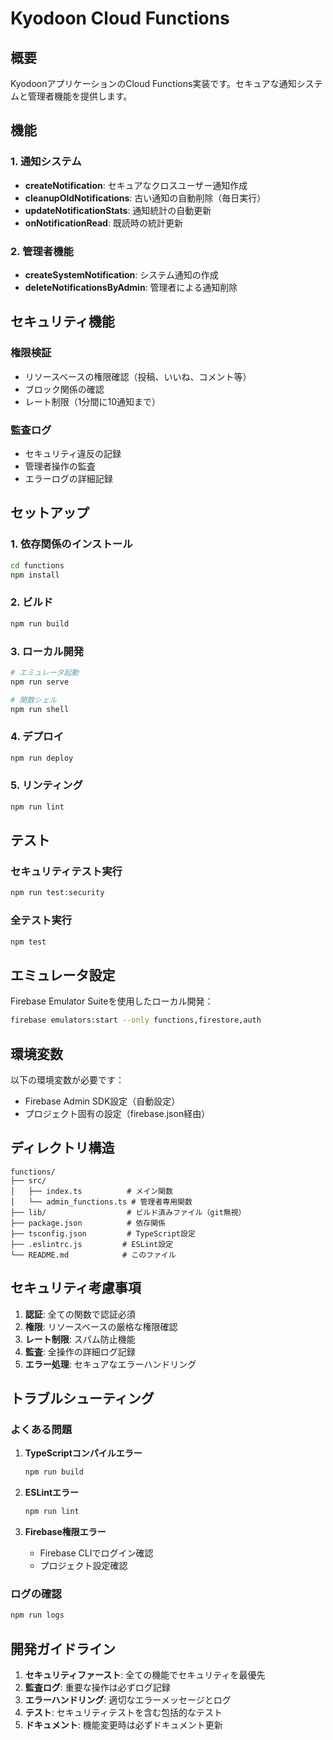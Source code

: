 # Kyodoon Cloud Functions

## 概要
KyodoonアプリケーションのCloud Functions実装です。セキュアな通知システムと管理者機能を提供します。

## 機能

### 1. 通知システム
- **createNotification**: セキュアなクロスユーザー通知作成
- **cleanupOldNotifications**: 古い通知の自動削除（毎日実行）
- **updateNotificationStats**: 通知統計の自動更新
- **onNotificationRead**: 既読時の統計更新

### 2. 管理者機能
- **createSystemNotification**: システム通知の作成
- **deleteNotificationsByAdmin**: 管理者による通知削除

## セキュリティ機能

### 権限検証
- リソースベースの権限確認（投稿、いいね、コメント等）
- ブロック関係の確認
- レート制限（1分間に10通知まで）

### 監査ログ
- セキュリティ違反の記録
- 管理者操作の監査
- エラーログの詳細記録

## セットアップ

### 1. 依存関係のインストール
```bash
cd functions
npm install
```

### 2. ビルド
```bash
npm run build
```

### 3. ローカル開発
```bash
# エミュレータ起動
npm run serve

# 関数シェル
npm run shell
```

### 4. デプロイ
```bash
npm run deploy
```

### 5. リンティング
```bash
npm run lint
```

## テスト

### セキュリティテスト実行
```bash
npm run test:security
```

### 全テスト実行
```bash
npm test
```

## エミュレータ設定

Firebase Emulator Suiteを使用したローカル開発：

```bash
firebase emulators:start --only functions,firestore,auth
```

## 環境変数

以下の環境変数が必要です：
- Firebase Admin SDK設定（自動設定）
- プロジェクト固有の設定（firebase.json経由）

## ディレクトリ構造

```
functions/
├── src/
│   ├── index.ts          # メイン関数
│   └── admin_functions.ts # 管理者専用関数
├── lib/                  # ビルド済みファイル（git無視）
├── package.json          # 依存関係
├── tsconfig.json         # TypeScript設定
├── .eslintrc.js         # ESLint設定
└── README.md            # このファイル
```

## セキュリティ考慮事項

1. **認証**: 全ての関数で認証必須
2. **権限**: リソースベースの厳格な権限確認
3. **レート制限**: スパム防止機能
4. **監査**: 全操作の詳細ログ記録
5. **エラー処理**: セキュアなエラーハンドリング

## トラブルシューティング

### よくある問題

1. **TypeScriptコンパイルエラー**
   ```bash
   npm run build
   ```

2. **ESLintエラー**
   ```bash
   npm run lint
   ```

3. **Firebase権限エラー**
   - Firebase CLIでログイン確認
   - プロジェクト設定確認

### ログの確認
```bash
npm run logs
```

## 開発ガイドライン

1. **セキュリティファースト**: 全ての機能でセキュリティを最優先
2. **監査ログ**: 重要な操作は必ずログ記録
3. **エラーハンドリング**: 適切なエラーメッセージとログ
4. **テスト**: セキュリティテストを含む包括的なテスト
5. **ドキュメント**: 機能変更時は必ずドキュメント更新